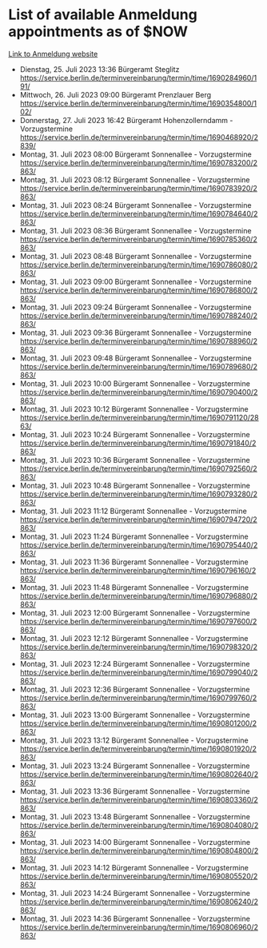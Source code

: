 # List of available Anmeldung appointments as of $NOW
[Link to Anmeldung website](https://service.berlin.de/terminvereinbarung/termin/tag.php?termin=1&anliegen[]=120686&dienstleisterlist=122210,122217,327316,122219,327312,122227,327314,122231,327346,122243,327348,122254,122252,329742,122260,329745,122262,329748,122271,327278,122273,327274,122277,327276,330436,122280,327294,122282,327290,122284,327292,122291,327270,122285,327266,122286,327264,122296,327268,150230,329760,122297,327286,122294,327284,122312,329763,122314,329775,122304,327330,122311,327334,122309,327332,317869,122281,327352,122279,329772,122283,122276,327324,122274,327326,122267,329766,122246,327318,122251,327320,122257,327322,122208,327298,122226,327300&herkunft=http%3A%2F%2Fservice.berlin.de%2Fdienstleistung%2F120686%2F)
- Dienstag, 25. Juli 2023 13:36 Bürgeramt Steglitz https://service.berlin.de/terminvereinbarung/termin/time/1690284960/191/
- Mittwoch, 26. Juli 2023 09:00 Bürgeramt Prenzlauer Berg https://service.berlin.de/terminvereinbarung/termin/time/1690354800/102/
- Donnerstag, 27. Juli 2023 16:42 Bürgeramt Hohenzollerndamm - Vorzugstermine https://service.berlin.de/terminvereinbarung/termin/time/1690468920/2839/
- Montag, 31. Juli 2023 08:00 Bürgeramt Sonnenallee - Vorzugstermine https://service.berlin.de/terminvereinbarung/termin/time/1690783200/2863/
- Montag, 31. Juli 2023 08:12 Bürgeramt Sonnenallee - Vorzugstermine https://service.berlin.de/terminvereinbarung/termin/time/1690783920/2863/
- Montag, 31. Juli 2023 08:24 Bürgeramt Sonnenallee - Vorzugstermine https://service.berlin.de/terminvereinbarung/termin/time/1690784640/2863/
- Montag, 31. Juli 2023 08:36 Bürgeramt Sonnenallee - Vorzugstermine https://service.berlin.de/terminvereinbarung/termin/time/1690785360/2863/
- Montag, 31. Juli 2023 08:48 Bürgeramt Sonnenallee - Vorzugstermine https://service.berlin.de/terminvereinbarung/termin/time/1690786080/2863/
- Montag, 31. Juli 2023 09:00 Bürgeramt Sonnenallee - Vorzugstermine https://service.berlin.de/terminvereinbarung/termin/time/1690786800/2863/
- Montag, 31. Juli 2023 09:24 Bürgeramt Sonnenallee - Vorzugstermine https://service.berlin.de/terminvereinbarung/termin/time/1690788240/2863/
- Montag, 31. Juli 2023 09:36 Bürgeramt Sonnenallee - Vorzugstermine https://service.berlin.de/terminvereinbarung/termin/time/1690788960/2863/
- Montag, 31. Juli 2023 09:48 Bürgeramt Sonnenallee - Vorzugstermine https://service.berlin.de/terminvereinbarung/termin/time/1690789680/2863/
- Montag, 31. Juli 2023 10:00 Bürgeramt Sonnenallee - Vorzugstermine https://service.berlin.de/terminvereinbarung/termin/time/1690790400/2863/
- Montag, 31. Juli 2023 10:12 Bürgeramt Sonnenallee - Vorzugstermine https://service.berlin.de/terminvereinbarung/termin/time/1690791120/2863/
- Montag, 31. Juli 2023 10:24 Bürgeramt Sonnenallee - Vorzugstermine https://service.berlin.de/terminvereinbarung/termin/time/1690791840/2863/
- Montag, 31. Juli 2023 10:36 Bürgeramt Sonnenallee - Vorzugstermine https://service.berlin.de/terminvereinbarung/termin/time/1690792560/2863/
- Montag, 31. Juli 2023 10:48 Bürgeramt Sonnenallee - Vorzugstermine https://service.berlin.de/terminvereinbarung/termin/time/1690793280/2863/
- Montag, 31. Juli 2023 11:12 Bürgeramt Sonnenallee - Vorzugstermine https://service.berlin.de/terminvereinbarung/termin/time/1690794720/2863/
- Montag, 31. Juli 2023 11:24 Bürgeramt Sonnenallee - Vorzugstermine https://service.berlin.de/terminvereinbarung/termin/time/1690795440/2863/
- Montag, 31. Juli 2023 11:36 Bürgeramt Sonnenallee - Vorzugstermine https://service.berlin.de/terminvereinbarung/termin/time/1690796160/2863/
- Montag, 31. Juli 2023 11:48 Bürgeramt Sonnenallee - Vorzugstermine https://service.berlin.de/terminvereinbarung/termin/time/1690796880/2863/
- Montag, 31. Juli 2023 12:00 Bürgeramt Sonnenallee - Vorzugstermine https://service.berlin.de/terminvereinbarung/termin/time/1690797600/2863/
- Montag, 31. Juli 2023 12:12 Bürgeramt Sonnenallee - Vorzugstermine https://service.berlin.de/terminvereinbarung/termin/time/1690798320/2863/
- Montag, 31. Juli 2023 12:24 Bürgeramt Sonnenallee - Vorzugstermine https://service.berlin.de/terminvereinbarung/termin/time/1690799040/2863/
- Montag, 31. Juli 2023 12:36 Bürgeramt Sonnenallee - Vorzugstermine https://service.berlin.de/terminvereinbarung/termin/time/1690799760/2863/
- Montag, 31. Juli 2023 13:00 Bürgeramt Sonnenallee - Vorzugstermine https://service.berlin.de/terminvereinbarung/termin/time/1690801200/2863/
- Montag, 31. Juli 2023 13:12 Bürgeramt Sonnenallee - Vorzugstermine https://service.berlin.de/terminvereinbarung/termin/time/1690801920/2863/
- Montag, 31. Juli 2023 13:24 Bürgeramt Sonnenallee - Vorzugstermine https://service.berlin.de/terminvereinbarung/termin/time/1690802640/2863/
- Montag, 31. Juli 2023 13:36 Bürgeramt Sonnenallee - Vorzugstermine https://service.berlin.de/terminvereinbarung/termin/time/1690803360/2863/
- Montag, 31. Juli 2023 13:48 Bürgeramt Sonnenallee - Vorzugstermine https://service.berlin.de/terminvereinbarung/termin/time/1690804080/2863/
- Montag, 31. Juli 2023 14:00 Bürgeramt Sonnenallee - Vorzugstermine https://service.berlin.de/terminvereinbarung/termin/time/1690804800/2863/
- Montag, 31. Juli 2023 14:12 Bürgeramt Sonnenallee - Vorzugstermine https://service.berlin.de/terminvereinbarung/termin/time/1690805520/2863/
- Montag, 31. Juli 2023 14:24 Bürgeramt Sonnenallee - Vorzugstermine https://service.berlin.de/terminvereinbarung/termin/time/1690806240/2863/
- Montag, 31. Juli 2023 14:36 Bürgeramt Sonnenallee - Vorzugstermine https://service.berlin.de/terminvereinbarung/termin/time/1690806960/2863/
